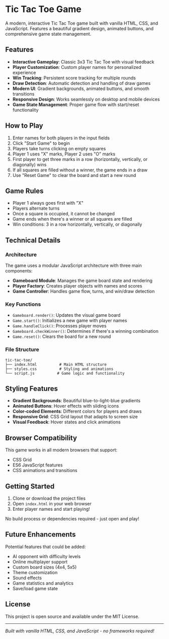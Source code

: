 # Tic Tac Toe Game

A modern, interactive Tic Tac Toe game built with vanilla HTML, CSS, and JavaScript. Features a beautiful gradient design, animated buttons, and comprehensive game state management.

## Features

- **Interactive Gameplay**: Classic 3x3 Tic Tac Toe with visual feedback
- **Player Customization**: Custom player names for personalized experience
- **Win Tracking**: Persistent score tracking for multiple rounds
- **Draw Detection**: Automatic detection and handling of draw games
- **Modern UI**: Gradient backgrounds, animated buttons, and smooth transitions
- **Responsive Design**: Works seamlessly on desktop and mobile devices
- **Game State Management**: Proper game flow with start/reset functionality

## How to Play

1. Enter names for both players in the input fields
2. Click "Start Game" to begin
3. Players take turns clicking on empty squares
4. Player 1 uses "X" marks, Player 2 uses "O" marks
5. First player to get three marks in a row (horizontally, vertically, or diagonally) wins
6. If all squares are filled without a winner, the game ends in a draw
7. Use "Reset Game" to clear the board and start a new round

## Game Rules

- Player 1 always goes first with "X"
- Players alternate turns
- Once a square is occupied, it cannot be changed
- Game ends when there's a winner or all squares are filled
- Win conditions: 3 in a row horizontally, vertically, or diagonally

## Technical Details

### Architecture

The game uses a modular JavaScript architecture with three main components:

- **Gameboard Module**: Manages the game board state and rendering
- **Player Factory**: Creates player objects with names and scores  
- **Game Controller**: Handles game flow, turns, and win/draw detection

### Key Functions

- `Gameboard.render()`: Updates the visual game board
- `Game.start()`: Initializes a new game with player names
- `Game.handleClick()`: Processes player moves
- `Gameboard.checkWinner()`: Determines if there's a winning combination
- `Game.reset()`: Clears the board for a new round

### File Structure

```
tic-tac-toe/
├── index.html          # Main HTML structure
├── styles.css          # Styling and animations
└── script.js          # Game logic and functionality
```

## Styling Features

- **Gradient Backgrounds**: Beautiful blue-to-light-blue gradients
- **Animated Buttons**: Hover effects with sliding icons
- **Color-coded Elements**: Different colors for players and draws
- **Responsive Grid**: CSS Grid layout that adapts to screen size
- **Visual Feedback**: Hover states and click animations

## Browser Compatibility

This game works in all modern browsers that support:
- CSS Grid
- ES6 JavaScript features
- CSS animations and transitions

## Getting Started

1. Clone or download the project files
2. Open `index.html` in your web browser
3. Enter player names and start playing!

No build process or dependencies required - just open and play!

## Future Enhancements

Potential features that could be added:
- AI opponent with difficulty levels
- Online multiplayer support
- Custom board sizes (4x4, 5x5)
- Theme customization
- Sound effects
- Game statistics and analytics
- Save/load game state

## License

This project is open source and available under the MIT License.

---

*Built with vanilla HTML, CSS, and JavaScript - no frameworks required!*
